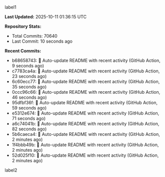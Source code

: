 
label1 
<!-- ACTIVITY_START -->
**Last Updated:** 2025-10-11 01:36:15 UTC

**Repository Stats:**
- Total Commits: 70640
- Last Commit: 10 seconds ago

**Recent Commits:**
- b68658743: 🤖 Auto-update README with recent activity (GitHub Action, 9 seconds ago)
- c7783ca4a: 🤖 Auto-update README with recent activity (GitHub Action, 23 seconds ago)
- 6c60ecc77: 🤖 Auto-update README with recent activity (GitHub Action, 35 seconds ago)
- 0ccc96c66: 🤖 Auto-update README with recent activity (GitHub Action, 46 seconds ago)
- 95dfbf36f: 🤖 Auto-update README with recent activity (GitHub Action, 59 seconds ago)
- e5312e674: 🤖 Auto-update README with recent activity (GitHub Action, 71 seconds ago)
- a6c74041b: 🤖 Auto-update README with recent activity (GitHub Action, 82 seconds ago)
- 5b6caeca4: 🤖 Auto-update README with recent activity (GitHub Action, 2 minutes ago)
- 1f4bbb49b: 🤖 Auto-update README with recent activity (GitHub Action, 2 minutes ago)
- 52d025f10: 🤖 Auto-update README with recent activity (GitHub Action, 2 minutes ago)
<!-- ACTIVITY_END -->

label2
